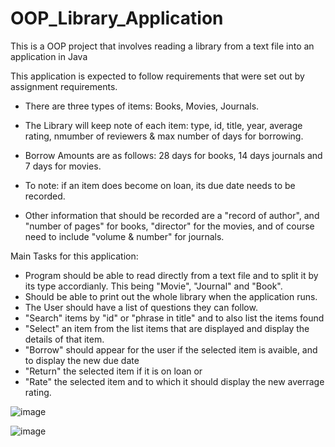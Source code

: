 # OOP_Library_Application
This is a OOP project that involves reading a library from a text file into an application in Java

This application is expected to follow requirements that were set out by assignment requirements. 

- There are three types of items: Books, Movies, Journals.
- The Library will keep note of each item: type, id, title, year, average rating, nmumber of reviewers &
  max number of days for borrowing.

- Borrow Amounts are as follows: 28 days for books, 14 days journals and 7 days for movies.

- To note: if an item does become on loan, its due date needs to be recorded.

- Other information that should be recorded are a "record of author", and "number of pages" for books, "director" for the movies, and of course
need to include "volume & number" for journals.

Main Tasks for this application: 
- Program should be able to read directly from a text file and to split it by its type accordianly. This being "Movie", "Journal" and "Book".
- Should be able to print out the whole library when the application runs.
- The User should have a list of questions they can follow.
- "Search" items by "id" or "phrase in title" and to also list the items found
- "Select" an item from the list items that are displayed and display the details of that item.
- "Borrow" should appear for the user if the selected item is avaible, and to display the new due date
- "Return" the selected item if it is on loan or
- "Rate" the selected item and to which it should display the new averrage rating. 

![image](https://github.com/MrArnoldInTech/OOP_Library_Application/assets/72899208/9b832d3c-58e0-45bd-a1f8-76314cdfe79a)




![image](https://github.com/MrArnoldInTech/OOP_Library_Application/assets/72899208/1a8c70ab-800d-4a6e-afd9-bfe631fc0db1)

